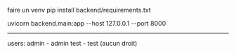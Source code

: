 faire un venv
pip install backend/requirements.txt

uvicorn backend.main:app --host 127.0.0.1 --port 8000

----------

users:
admin - admin
test - test (aucun droit)
